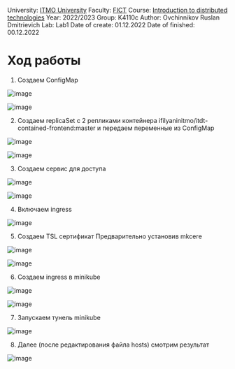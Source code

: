 University: [ITMO University](https://itmo.ru/ru/)
Faculty: [FICT](https://fict.itmo.ru)
Course: [Introduction to distributed technologies](https://github.com/itmo-ict-faculty/introduction-to-distributed-technologies)
Year: 2022/2023
Group: K4110c
Author: Ovchinnikov Ruslan Dmitrievich
Lab: Lab1
Date of create: 01.12.2022
Date of finished: 00.12.2022

# Ход работы
1) Создаем ConfigMap

![image](https://user-images.githubusercontent.com/79364379/206775760-0b75f455-a45d-45d7-9335-17e45bbb851b.png)

![image](https://user-images.githubusercontent.com/79364379/206775692-7b1a71fa-a395-462c-bf09-b75cabfff5eb.png)

2) Создаем replicaSet с 2 репликами контейнера ifilyaninitmo/itdt-contained-frontend:master и передаем переменные из ConfigMap

![image](https://user-images.githubusercontent.com/79364379/206776098-f036b9a2-d808-4604-9d63-bf25b0bc9e7c.png)

![image](https://user-images.githubusercontent.com/79364379/206776186-7ca89329-588e-4b77-bd14-4c8b9b20c2d5.png)

3) Создаем сервис для доступа

![image](https://user-images.githubusercontent.com/79364379/206776424-9d1e510a-d341-4322-88b4-6612baf3a857.png)

![image](https://user-images.githubusercontent.com/79364379/206776546-65c17a94-6375-40dd-b2f1-65d3008659bb.png)

4) Включаем ingress

![image](https://user-images.githubusercontent.com/79364379/206776810-cb6d0959-73a6-4fc2-a594-34ce890f5867.png)

5) Создаем TSL сертификат
Предварительно установив mkcerе

![image](https://user-images.githubusercontent.com/79364379/206779063-c676c1e3-6f66-4820-92d4-820c29ab5f96.png)

![image](https://user-images.githubusercontent.com/79364379/206782175-a25d7421-f90d-4a91-aed9-8c0debbdf308.png)

6) Создаем ingress в minikube

![image](https://user-images.githubusercontent.com/79364379/206855860-b056a613-7adc-41d9-8124-42ec12d5b495.png)

![image](https://user-images.githubusercontent.com/79364379/206855863-5b6dcb66-ef33-4539-9c09-c1c609189bab.png)

7) Запускаем тунель minikube

![image](https://user-images.githubusercontent.com/79364379/206857781-5c24fa67-ebee-4d74-ad50-5467c58af6a6.png)

8) Далее (после редактирования файла hosts) смотрим результат

![image](https://user-images.githubusercontent.com/79364379/206857823-b285c127-2ccf-478e-b17b-ab2d580a41bf.png)




